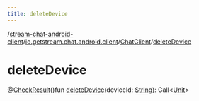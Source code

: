 ```yaml
---
title: deleteDevice
---
```

/[stream-chat-android-client](../../index.md)/[io.getstream.chat.android.client](../index.md)/[ChatClient](index.md)/[deleteDevice](deleteDevice.md)  
  
  
  
# deleteDevice  
@[CheckResult](https://developer.android.com/reference/kotlin/androidx/annotation/CheckResult.html)()fun [deleteDevice](deleteDevice.md)(deviceId: [String](https://kotlinlang.org/api/latest/jvm/stdlib/kotlin/-string/index.html)): Call&lt;[Unit](https://kotlinlang.org/api/latest/jvm/stdlib/kotlin/-unit/index.html)&gt;
